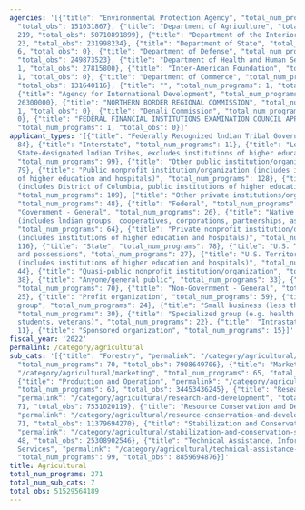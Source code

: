 ```yaml
---
agencies: '[{"title": "Environmental Protection Agency", "total_num_programs": 5,
  "total_obs": 151031867}, {"title": "Department of Agriculture", "total_num_programs":
  219, "total_obs": 50710891899}, {"title": "Department of the Interior", "total_num_programs":
  23, "total_obs": 231998234}, {"title": "Department of State", "total_num_programs":
  6, "total_obs": 0}, {"title": "Department of Defense", "total_num_programs": 5,
  "total_obs": 249873523}, {"title": "Department of Health and Human Services", "total_num_programs":
  1, "total_obs": 27815800}, {"title": "Inter-American Foundation", "total_num_programs":
  1, "total_obs": 0}, {"title": "Department of Commerce", "total_num_programs": 6,
  "total_obs": 131640116}, {"title": "", "total_num_programs": 1, "total_obs": 12750},
  {"title": "Agency for International Development", "total_num_programs": 1, "total_obs":
  26300000}, {"title": "NORTHERN BORDER REGIONAL COMMISSION", "total_num_programs":
  1, "total_obs": 0}, {"title": "Denali Commission", "total_num_programs": 1, "total_obs":
  0}, {"title": "FEDERAL FINANCIAL INSTITUTIONS EXAMINATION COUNCIL APPRAISAL SUBCOMMITTEE",
  "total_num_programs": 1, "total_obs": 0}]'
applicant_types: '[{"title": "Federally Recognized lndian Tribal Governments", "total_num_programs":
  84}, {"title": "Interstate", "total_num_programs": 11}, {"title": "Local (includes
  State-designated lndian Tribes, excludes institutions of higher education and hospitals",
  "total_num_programs": 99}, {"title": "Other public institution/organization", "total_num_programs":
  79}, {"title": "Public nonprofit institution/organization (includes institutions
  of higher education and hospitals)", "total_num_programs": 128}, {"title": "State
  (includes District of Columbia, public institutions of higher education and hospitals)",
  "total_num_programs": 109}, {"title": "Other private institutions/organizations",
  "total_num_programs": 48}, {"title": "Federal", "total_num_programs": 41}, {"title":
  "Government - General", "total_num_programs": 26}, {"title": "Native American Organizations
  (includes lndian groups, cooperatives, corporations, partnerships, associations)",
  "total_num_programs": 64}, {"title": "Private nonprofit institution/organization
  (includes institutions of higher education and hospitals)", "total_num_programs":
  116}, {"title": "State", "total_num_programs": 78}, {"title": "U.S. Territories
  and possessions", "total_num_programs": 27}, {"title": "U.S. Territories and possessions
  (includes institutions of higher education and hospitals)", "total_num_programs":
  44}, {"title": "Quasi-public nonprofit institution/organization", "total_num_programs":
  38}, {"title": "Anyone/general public", "total_num_programs": 33}, {"title": "Individual/Family",
  "total_num_programs": 70}, {"title": "Non-Government - General", "total_num_programs":
  25}, {"title": "Profit organization", "total_num_programs": 59}, {"title": "Minority
  group", "total_num_programs": 24}, {"title": "Small business (less than 500 employees)",
  "total_num_programs": 30}, {"title": "Specialized group (e.g. health professionals,
  students, veterans)", "total_num_programs": 22}, {"title": "Intrastate", "total_num_programs":
  11}, {"title": "Sponsored organization", "total_num_programs": 15}]'
fiscal_year: '2022'
permalink: /category/agricultural
sub_cats: '[{"title": "Forestry", "permalink": "/category/agricultural/forestry",
  "total_num_programs": 70, "total_obs": 7908649706}, {"title": "Marketing", "permalink":
  "/category/agricultural/marketing", "total_num_programs": 65, "total_obs": 6763344655},
  {"title": "Production and Operation", "permalink": "/category/agricultural/production-and-operation",
  "total_num_programs": 63, "total_obs": 34453436245}, {"title": "Research and Development",
  "permalink": "/category/agricultural/research-and-development", "total_num_programs":
  71, "total_obs": 7531020119}, {"title": "Resource Conservation and Development",
  "permalink": "/category/agricultural/resource-conservation-and-development", "total_num_programs":
  71, "total_obs": 11379694270}, {"title": "Stabilization and Conservation Service",
  "permalink": "/category/agricultural/stabilization-and-conservation-service", "total_num_programs":
  48, "total_obs": 25308902546}, {"title": "Technical Assistance, Information and
  Services", "permalink": "/category/agricultural/technical-assistance--information-and-services",
  "total_num_programs": 99, "total_obs": 8859694876}]'
title: Agricultural
total_num_programs: 271
total_num_sub_cats: 7
total_obs: 51529564189
---
```

